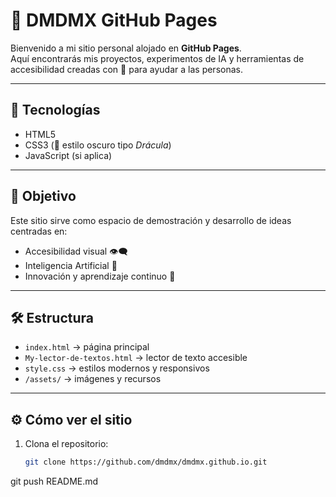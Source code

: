 
# 🌌 DMDMX GitHub Pages

Bienvenido a mi sitio personal alojado en **GitHub Pages**.  
Aquí encontrarás mis proyectos, experimentos de IA y herramientas de accesibilidad creadas con 🚀
para ayudar a las personas.

---

## 🧠 Tecnologías
- HTML5  
- CSS3 (🎨 estilo oscuro tipo *Drácula*)  
- JavaScript (si aplica)

---

## 🎯 Objetivo
Este sitio sirve como espacio de demostración y desarrollo de ideas centradas en:
- Accesibilidad visual 👁️‍🗨️  
- Inteligencia Artificial 🤖  
- Innovación y aprendizaje continuo 🚀

---

## 🛠️ Estructura
- `index.html` → página principal  
- `My-lector-de-textos.html` → lector de texto accesible  
- `style.css` → estilos modernos y responsivos  
- `/assets/` → imágenes y recursos

---

## ⚙️ Cómo ver el sitio
1. Clona el repositorio:
   ```bash
   git clone https://github.com/dmdmx/dmdmx.github.io.git
git push README.md